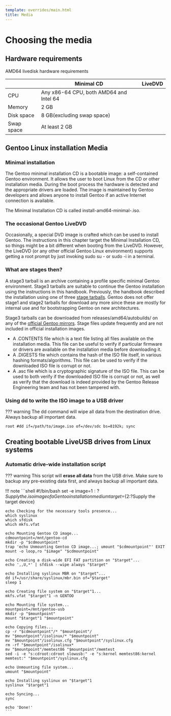 ```yaml
---
template: overrides/main.html
title: Media
---
```


# Choosing the media

## Hardware requirements
AMD64 livedisk hardware requirements

|           |   Minimal CD  |   LiveDVD     |
|   ---     |   ----------  |   -------     |
|   CPU     |   Any x86-64 CPU, both AMD64 and Intel 64     |       |
|   Memory  |   2 GB    |        |
|   Disk space |  8 GB(excluding swap space)    |        |
|   Swap space  |   At least 2 GB   |        |

## Gentoo Linux installation Media
### Minimal installation
The Gentoo minimal installation CD is a bootable image: a self-contained Gentoo environment. It allows the user to boot Linux from the CD or other installation media. During the boot process the hardware is detected and the appropriate drivers are loaded. The image is maintained by Gentoo developers and allows anyone to install Gentoo if an active Internet connection is available.

The Minimal Installation CD is called install-amd64-minimal-<release>.iso.

### The occasional Gentoo LiveDVD
Occasionally, a special DVD image is crafted which can be used to install Gentoo. The instructions in this chapter target the Minimal Installation CD, so things might be a bit different when booting from the LiveDVD. However, the LiveDVD (or any other official Gentoo Linux environment) supports getting a root prompt by just invoking sudo su - or sudo -i in a terminal.

### What are stages then?
A stage3 tarball is an archive containing a profile specific minimal Gentoo environment. Stage3 tarballs are suitable to continue the Gentoo installation using the instructions in this handbook. Previously, the handbook described the installation using one of three [stage tarballs](https://wiki.gentoo.org/wiki/Stage_tarball). Gentoo does not offer stage1 and stage2 tarballs for download any more since these are mostly for internal use and for bootstrapping Gentoo on new architectures.

Stage3 tarballs can be downloaded from releases/amd64/autobuilds/ on any of the [official Gentoo mirrors](https://www.gentoo.org/downloads/mirrors/). Stage files update frequently and are not included in official installation images.

* A .CONTENTS file which is a text file listing all files available on the installation media. This file can be useful to verify if particular firmware or drivers are available on the installation media before downloading it.
* A .DIGESTS file which contains the hash of the ISO file itself, in various hashing formats/algorithms. This file can be used to verify if the downloaded ISO file is corrupt or not.
* A .asc file which is a cryptographic signature of the ISO file. This can be used to both verify if the downloaded ISO file is corrupt or not, as well as verify that the download is indeed provided by the Gentoo Release Engineering team and has not been tampered with.

### Using dd to write the ISO image to a USB driver
??? warning
    The dd command will wipe all data from the destination drive. Always backup all important data.

```shell
root #dd if=/path/to/image.iso of=/dev/sdc bs=8192k; sync
```

## Creating bootable LiveUSB drives from Linux systems
### Automatic drive-wide installation script
??? warning
    This script will **erase all data** from the USB drive. Make sure to backup any pre-existing data first, and always backup all important data.

!!! note
    ```shell
    #!/bin/bash
    set -e
    image=${1:?Supply the .iso image of a Gentoo installation medium}
    target=${2:?Supply the target device}

    echo Checking for the necessary tools presence...
    which syslinux
    which sfdisk
    which mkfs.vfat

    echo Mounting Gentoo CD image...
    cdmountpoint=/mnt/gentoo-cd
    mkdir -p "$cdmountpoint"
    trap 'echo Unmounting Gentoo CD image...; umount "$cdmountpoint"' EXIT
    mount -o loop,ro "$image" "$cdmountpoint"

    echo Creating a disk-wide EFI FAT partition on "$target"...
    echo ',,U,*' | sfdisk --wipe always "$target"

    echo Installing syslinux MBR on "$target"...
    dd if=/usr/share/syslinux/mbr.bin of="$target"
    sleep 1

    echo Creating file system on "$target"1...
    mkfs.vfat "$target"1 -n GENTOO

    echo Mounting file system...
    mountpoint=/mnt/gentoo-usb
    mkdir -p "$mountpoint"
    mount "$target"1 "$mountpoint"

    echo Copying files...
    cp -r "$cdmountpoint"/* "$mountpoint"/
    mv "$mountpoint"/isolinux/* "$mountpoint"
    mv "$mountpoint"/isolinux.cfg "$mountpoint"/syslinux.cfg
    rm -rf "$mountpoint"/isolinux*
    mv "$mountpoint"/memtest86 "$mountpoint"/memtest
    sed -i -e "s:cdroot:cdroot slowusb:" -e "s:kernel memtest86:kernel memtest:" "$mountpoint"/syslinux.cfg

    echo Unmounting file system...
    umount "$mountpoint"

    echo Installing syslinux on "$target"1
    syslinux "$target"1

    echo Syncing...
    sync

    echo 'Done!'
    ```
